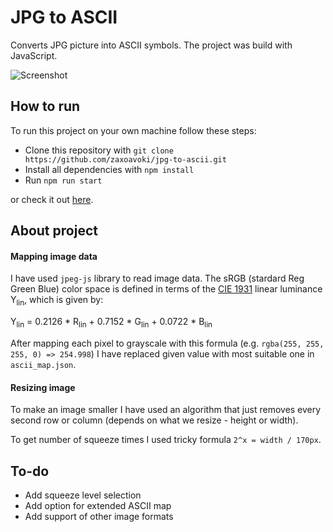 # JPG to ASCII

Converts JPG picture into ASCII symbols. The project was build with JavaScript.

![Screenshot](https://imgur.com/dBvZSxZ.png)

## How to run

To run this project on your own machine follow these steps:

-   Clone this repository with `git clone https://github.com/zaxoavoki/jpg-to-ascii.git`
- Install all dependencies with `npm install`
-   Run `npm run start`

or check it out [here](https://jpg-to-ascii.herokuapp.com/).

## About project

#### Mapping image data

I have used `jpeg-js` library to read image data. The sRGB (stardard Reg Green Blue) color space is defined in terms of the [CIE 1931](https://en.wikipedia.org/wiki/CIE_1931_color_space) linear luminance Y<sub>lin</sub>, which is given by:

Y<sub>lin</sub> = 0.2126 * R<sub>lin</sub> + 0.7152 * G<sub>lin</sub> + 0.0722 * B<sub>lin</sub>

After mapping each pixel to grayscale with this formula (e.g. `rgba(255, 255, 255, 0) => 254.998`) I have replaced given value with most suitable one in `ascii_map.json`.

#### Resizing image

To make an image smaller I have used an algorithm that just removes every second row or column (depends on what we resize - height or width). 

To get number of squeeze times I used tricky formula `2^x = width / 170px`.

## To-do

 - Add squeeze level selection
 - Add option for extended ASCII map
 - Add support of other image formats
